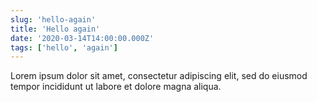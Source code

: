 ```yaml
---
slug: 'hello-again'
title: 'Hello again'
date: '2020-03-14T14:00:00.000Z'
tags: ['hello', 'again']
---
```


Lorem ipsum dolor sit amet, consectetur adipiscing elit, sed do eiusmod tempor incididunt ut labore et dolore magna aliqua.
